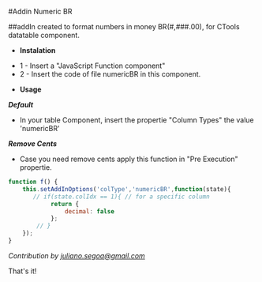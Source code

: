 #Addin Numeric BR


##addIn created to format numbers in money BR(#,###.00), for CTools datatable component.


* **Instalation**
 - 1 - Insert a "JavaScript Function component" 
 - 2 - Insert the code of file numericBR in this component.


* **Usage**
 
 ***Default***
 - In your table Component, insert the propertie "Column Types" the value 'numericBR' 
 
 ***Remove Cents*** 
  - Case you need remove cents apply this function in "Pre Execution" propertie.
   ```JavaScript
   function f() {  
       this.setAddInOptions('colType','numericBR',function(state){
          // if(state.colIdx == 1){ // for a specific column
               return {
                   decimal: false
               };
           // }
       });
   }
   ```
   *Contribution by juliano.segoa@gmail.com*
    

That's it! 
